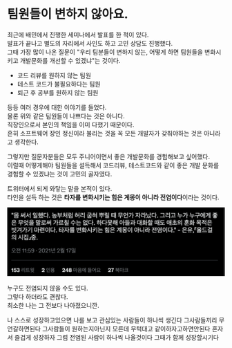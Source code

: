 # 팀원들이 변하지 않아요.

최근에 배민에서 진행한 세미나에서 발표를 한 적이 있다.  
발표가 끝나고 별도의 자리에서 사인도 하고 고민 상담도 진행했다.  
그때 가장 많이 나온 질문이 "우리 팀분들이 변하지 않는, 어떻게 하면 팀원들을 변화시키고 개발문화를 개선할 수 있겠냐"는 것이다.  
  
- 코드 리뷰를 원하지 않는 팀원
- 테스트 코드가 불필요하다는 팀원
- 퇴근 후 공부를 원하지 않는 팀원

등등 여러 경우에 대한 이야기를 들었다.  
물론 위와 같은 팀원들이 나쁘다는 것은 아니다.  
직장인으로서 본인의 책임을 이미 다했기 때문이다.  
흔히 소프트웨어 장인 정신이라 불리는 것을 꼭 모든 개발자가 갖춰야하는 것은 아니라고 생각한다.  
  
그렇지만 질문자분들은 모두 주니어이면서 좋은 개발문화를 경험해보고 싶어했다.  
이럴때 어떻게해야 팀원들을 설득해서 코드리뷰, 테스트코드와 같이 좋은 개발 문화를 경험할 수 있겠냐는 것이 고민의 골자였다.  
  
트위터에서 되게 와닿는 말을 본적이 있다.  
타인을 설득 하는 것은 **타자를 변화시키는 힘은 계몽이 아니라 전염이다**이라는 것이다.  

![tw](./images/tw.png)



누구도 전염되지 않을 수도 있다.  
그렇다 하더라도 괜찮다.  
최소한 나는 그 전보다 나아졌으니깐.  


나 스스로 성장하고있으면 나를 보고 관심있는 사람들이 하나씩 생긴다
그사람들끼리 무언갈하면된다
그사람들이 원하는지아닌지 모른데 무턱대고 같이하자고하면안된다
혼자서 즐겁게 성장하자
그럼 전염된 사람이 하나씩 나올것이다
그때가 함께 성장할시기다